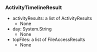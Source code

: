### ActivityTimelineResult
- activityResults: a list of ActivityResults
  - None
- day: System.String
  - None
- topFiles: a list of FileAccessResults
  - None
